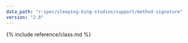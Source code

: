 ```yaml
---
data_path: "r-spec/sleeping-king-studios/support/method-signature"
version: "2.8"
---
```


{% include reference/class.md %}
